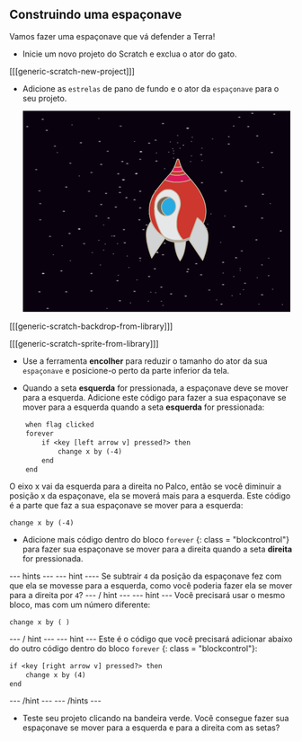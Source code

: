 ## Construindo uma espaçonave

Vamos fazer uma espaçonave que vá defender a Terra!

+ Inicie um novo projeto do Scratch e exclua o ator do gato.

[[[generic-scratch-new-project]]]

+ Adicione as `estrelas` de pano de fundo e o ator da ` espaçonave ` para o seu projeto.
    
    ![captura de tela](images/invaders-sprites.png)

[[[generic-scratch-backdrop-from-library]]]

[[[generic-scratch-sprite-from-library]]]

+ Use a ferramenta **encolher** para reduzir o tamanho do ator da sua `espaçonave` e posicione-o perto da parte inferior da tela.

+ Quando a seta **esquerda** for pressionada, a espaçonave deve se mover para a esquerda. Adicione este código para fazer a sua espaçonave se mover para a esquerda quando a seta **esquerda** for pressionada:

```blocks
    when flag clicked
    forever
        if <key [left arrow v] pressed?> then
            change x by (-4)
        end
    end
```

O eixo x vai da esquerda para a direita no Palco, então se você diminuir a posição x da espaçonave, ela se moverá mais para a esquerda. Este código é a parte que faz a sua espaçonave se mover para a esquerda:

```blocks
change x by (-4)
```

+ Adicione mais código dentro do bloco `forever` {: class = "blockcontrol"} para fazer sua espaçonave se mover para a direita quando a seta **direita** for pressionada.

\--- hints \--- \--- hint \---- Se subtrair `4` da posição da espaçonave fez com que ela se movesse para a esquerda, como você poderia fazer ela se mover para a direita por ` 4 `? \--- / hint \--- \--- hint \--- Você precisará usar o mesmo bloco, mas com um número diferente:

```blocks
change x by ( )
```

\--- / hint \--- \--- hint \--- Este é o código que você precisará adicionar abaixo do outro código dentro do bloco `forever` {: class = "blockcontrol"}:

```blocks
if <key [right arrow v] pressed?> then
    change x by (4)
end
```

\--- /hint \--- \--- /hints \---

+ Teste seu projeto clicando na bandeira verde. Você consegue fazer sua espaçonave se mover para a esquerda e para a direita com as setas?
